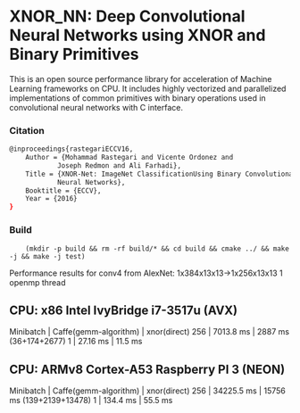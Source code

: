 # XNOR_NN: Deep Convolutional Neural Networks using XNOR and Binary Primitives

This is an open source performance library for acceleration of Machine Learning
frameworks on CPU. It includes highly vectorized and parallelized
implementations of common primitives with binary operations used in
convolutional neural networks with C interface.

### Citation
```bash
@inproceedings{rastegariECCV16,
    Author = {Mohammad Rastegari and Vicente Ordonez and
            Joseph Redmon and Ali Farhadi},
    Title = {XNOR-Net: ImageNet ClassificationUsing Binary Convolutional
            Neural Networks},
    Booktitle = {ECCV},
    Year = {2016}
}
```

### Build
```
    (mkdir -p build && rm -rf build/* && cd build && cmake ../ && make -j && make -j test)
```

Performance results for conv4 from AlexNet:
1x384x13x13->1x256x13x13
1 openmp thread

CPU: x86 Intel IvyBridge i7-3517u (AVX)
--------------------------------------------------------------------------------
Minibatch   |   Caffe(gemm-algorithm)   |   xnor(direct)
256         |   7013.8 ms               |   2887 ms (36+174+2677)
1           |   27.16 ms                |   11.5 ms

CPU: ARMv8 Cortex-A53 Raspberry PI 3 (NEON)
--------------------------------------------------------------------------------
Minibatch   |   Caffe(gemm-algorithm)   |   xnor(direct)
256         |   34225.5 ms              |   15756 ms (139+2139+13478)
1           |   134.4 ms                |   55.5 ms
